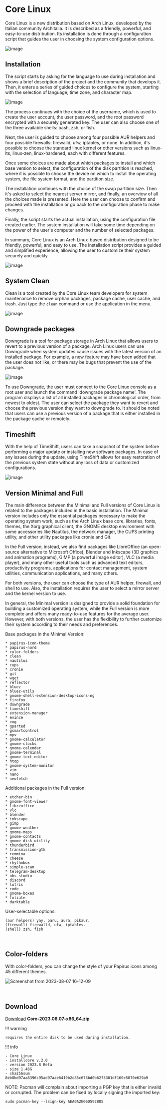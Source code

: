 # Core Linux 

Core Linux is a new distribution based on Arch Linux, developed by the Italian community Architalia. It is described as a friendly, powerful, and easy-to-use distribution. Its installation is done through a configuration script that guides the user in choosing the system configuration options.

![image](https://github.com/ArchItalia/core/assets/117321045/469fb9c4-0574-45d2-8366-290788c820f7)


## Installation

The script starts by asking for the language to use during installation and shows a brief description of the project and the community that develops it. Then, it enters a series of guided choices to configure the system, starting with the selection of language, time zone, and character map.

![image](https://github.com/ArchItalia/core/assets/117321045/96c5364b-0aca-4e23-b6ac-a5add14dcbc2)


The process continues with the choice of the username, which is used to create the user account, the user password, and the root password encrypted with a securely generated key. The user can also choose one of the three available shells: bash, zsh, or fish.

Next, the user is guided to choose among four possible AUR helpers and four possible firewalls: firewalld, ufw, iptables, or none. In addition, it's possible to choose the standard linux kernel or other versions such as linux-lts, linux-zen, linux-hardened, each with different features.

Once some choices are made about which packages to install and which base version to select, the configuration of the disk partition is reached, where it is possible to choose the device on which to install the operating system, the file system format, and the partition size.

The installation continues with the choice of the swap partition size. Then it's asked to select the nearest server mirror, and finally, an overview of all the choices made is presented. Here the user can choose to confirm and proceed with the installation or go back to the configuration phase to make changes.

Finally, the script starts the actual installation, using the configuration file created earlier. The system installation will take some time depending on the power of the user's computer and the number of selected packages.

In summary, Core Linux is an Arch Linux-based distribution designed to be friendly, powerful, and easy to use. The installation script provides a guided and simplified experience, allowing the user to customize their system securely and quickly.

![image](https://github.com/ArchItalia/core/assets/117321045/2c32b29f-8da9-480e-9efb-b0e8b4c0186e)


## System Clean 

Clean is a tool created by the Core Linux team developers for system maintenance to remove orphan packages, package cache, user cache, and trash. Just type the `clean` command or use the application in the menu.

![image](https://github.com/ArchItalia/core/assets/117321045/96ad1dfc-09e7-45f0-bdfd-43eca52feee3)


## Downgrade packages


Downgrade is a tool for package storage in Arch Linux that allows users to revert to a previous version of a package. Arch Linux users can use Downgrade when system updates cause issues with the latest version of an installed package. For example, a new feature may have been added that the user does not like, or there may be bugs that prevent the use of the package.

![image](https://github.com/ArchItalia/core/assets/117321045/2651064e-c8e3-4e8f-8694-8464367a69d5)

To use Downgrade, the user must connect to the Core Linux console as a root user and launch the command 'downgrade package name'. The program displays a list of all installed packages in chronological order, from newest to oldest. The user can select the package they want to revert and choose the previous version they want to downgrade to. It should be noted that users can use a previous version of a package that is either installed in the package cache or remotely.

## Timeshift

With the help of TimeShift, users can take a snapshot of the system before performing a major update or installing new software packages. In case of any issues during the update, using TimeShift allows for easy restoration of the previous system state without any loss of data or customized configurations.


![image](https://github.com/ArchItalia/core/assets/117321045/3702056c-ceec-404b-bd81-64957580c0e7)


## Version Minimal and Full

The main difference between the Minimal and Full versions of Core Linux is related to the packages included in the basic installation. The Minimal version includes only the essential packages necessary to make the operating system work, such as the Arch Linux base core, libraries, fonts, themes, the Xorg graphical client, the GNOME desktop environment with some accessories like Nautilus, the network manager, the CUPS printing utility, and other utility packages like cronie and Git.

In the Full version, instead, we also find packages like LibreOffice (an open-source alternative to Microsoft Office), Blender and Inkscape (3D graphics and animation programs), GIMP (a powerful image editor), VLC (a media player), and many other useful tools such as advanced text editors, productivity programs, applications for contact management, system utilities, communication applications, and many others.

For both versions, the user can choose the type of AUR helper, firewall, and shell to use. Also, the installation requires the user to select a mirror server and the kernel version to use.

In general, the Minimal version is designed to provide a solid foundation for building a customized operating system, while the Full version is more complete and offers many ready-to-use features for the average user. However, with both versions, the user has the flexibility to further customize their system according to their needs and preferences.

Base packages in the Minimal Version:

```
* papirus-icon-theme
* papirus-nord
* color-folders
* clean
* nautilus
* cups
* cronie
* git
* wget
* reflector
* bluez
* bluez-utils
* gnome-shell-extension-desktop-icons-ng
* firefox
* downgrade
* timeshift
* extension-manager
* evince
* eog
* gparted
* gsmartcontrol
* mpv
* gnome-calculator
* gnome-clocks
* gnome-calendar
* gnome-terminal
* gnome-text-editor
* htop
* gnome-system-monitor
* vim
* nano
* neofetch
```

Additional packages in the Full version:
```
* etcher-bin
* gnome-font-viewer
* libreoffice
* vlc
* blender
* inkscape
* gimp
* gnome-weather
* gnome-maps
* gnome-contacts
* gnome-disk-utility
* thunderbird
* transmission-gtk
* remmina
* cheese
* rhythmbox
* simple-scan
* telegram-desktop
* obs-studio
* discord
* lutris
* code
* gnome-boxes
* foliate
* darktable
```

User-selectable options:
```
(aur helpers) yay, paru, aura, pikaur. 
(firewall) firewalld, ufw, iptables.
(shell) zsh, fish
```
<br>

## Color-folders

With color-folders, you can change the style of your Papirus icons among 45 different themes.

![Screenshot from 2023-08-07 16-12-09](https://github.com/ArchItalia/core/assets/117321045/6de8658f-2147-4686-a4d7-8937c60e80fc)


<br>

## Download 
[Download](https://drive.google.com/file/d/1RjuYMJQeTP5urZipwZXCBGNHkE8c5JyG/view?usp=sharing) **Core-2023.08.07-x86_64.zip**

!!! warning
   
    requires the entire disk to be used during installation.

!!! info

    - Core Linux
    - installcore v.2.0
    - version 2023.8 Beta
    - size 1.48G
    - sha256sum 8eb8bd97aa8396c95ad97aae6419b2c85c673bd0b62f3301df160c5070e629a9

NOTE: Pacman will complain about importing a PGP key that is either invalid or corrupted.  The problem can be fixed by locally signing the imported key:

```
sudo pacman-key --lsign-key AEA0A2E06D592805
```

<br>
